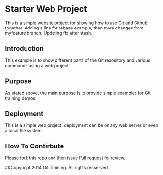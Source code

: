 # Starter Web Project

This is a simple website project for showing how to use Git and Github together.
Adding a line for rebase example, then more changes from myfeature branch.
Updating fix after stash.

## Introduction

This example is to show different parts of the Git repository and various commands using a web project.

## Purpose

As stated above, the main purpose is to provide simple examples for Git training demos.

## Deployment

This is a simple web project, deployment can be on any web server or even a local file system.

## How To Contirbute

Please fork this repo and then issue Pull request for review.

##Copyright
2014 Git.Training. All rights resserved


